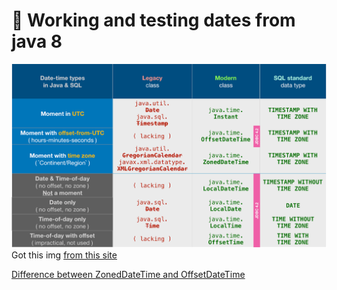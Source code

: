 # 📅 Working and testing dates from java 8

![alt text](./_readme_imgs/dates_types.png)
Got this img [from this site](https://stackoverflow.com/questions/28730136/should-i-use-java-util-date-or-switch-to-java-time-localdate)


[Difference between ZonedDateTime and OffsetDateTime](https://www.baeldung.com/java-zoneddatetime-offsetdatetime#differences)